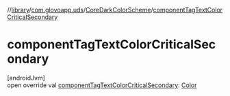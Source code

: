 //[library](../../../index.md)/[com.glovoapp.uds](../index.md)/[CoreDarkColorScheme](index.md)/[componentTagTextColorCriticalSecondary](component-tag-text-color-critical-secondary.md)

# componentTagTextColorCriticalSecondary

[androidJvm]\
open override val [componentTagTextColorCriticalSecondary](component-tag-text-color-critical-secondary.md): [Color](https://developer.android.com/reference/kotlin/androidx/compose/ui/graphics/Color.html)
